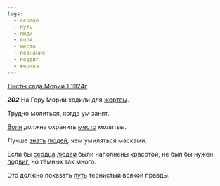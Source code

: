 ```yaml
---
tags:
  - сердце
  - путь
  - люди
  - воля
  - место
  - познание
  - подвиг
  - жертва
---
```


[Листы сада Мории 1 1924г](https://127.0.0.1:4002/agni/1924)

___202___
На Гору Мории ходили для [жертвы](../../../tags/#жертва).   

Трудно молиться, когда ум занят.   

[Воля](../../../tags/#воля) должна охранить [место](../../../tags/#место) молитвы.   

Лучше [знать](../../../tags/#познание) [людей](../../../tags/#люди), чем умиляться масками.   

Если бы [сердца](../../../tags/#сердце) [людей](../../../tags/#люди) были наполнены красотой, не был бы нужен [подвиг](../../../tags/#подвиг), но тёмных так много.   

Это должно показать [путь](../../../tags/#путь) тернистый всякой правды.   

